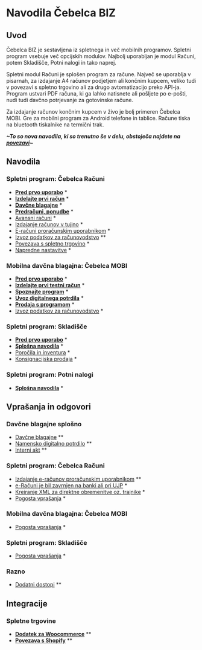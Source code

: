 # Navodila Čebelca BIZ

## Uvod

Čebelca BIZ je sestavljena iz spletnega in več mobilnih programov. Spletni program vsebuje več opcijskih modulov. Najbolj uporabljan je modul Računi, 
potem Skladišče, Potni nalogi in tako naprej. 

Spletni modul Računi je splošen program za račune. Največ se uporablja v pisarnah, za izdajanje A4 računov podjetjem ali končnim kupcem, veliko tudi v povezavi
s spletno trgovino ali za drugo avtomatizacijo preko API-ja. Program ustvari PDF računa, ki ga lahko natisnete ali pošljete po e-pošti, nudi tudi davčno potrjevanje za gotovinske račune. 

Za izdajanje računov končnim kupcem v živo je bolj primeren Čebelca MOBI. Gre za mobilni program za Android telefone in tablice. Račune tiska na bluetooth 
tiskalnike na termični trak.

***~To so nova navodila, ki so trenutno še v delu, obstoječa najdete na [povezavi](/pomoc.html)~***

## Navodila

### Spletni program: Čebelca Računi

* **[Pred prvo uporabo](racuni/pred_prvo_uporabo/)** *
* **[Izdelajte prvi račun](racuni/izdelava_racuna/)** *
* **[Davčne blagajne](racuni/davcne_blagajne/)** *
* **[Predračuni, ponudbe](racuni/predracuni_ponudbe/)** *
* [Avansni računi](racuni/avansni_racuni/) *
* [Izdajanje računov v tujino](racuni/izdajanje_v_tujino/) *
* [E-računi proračunskim uporabnikom](racuni/eracuni_eslog/) *
* [Izvoz podatkov za računovodstvo](racuni/izvoz_podatkov_za_racunovodstvo/) **
* [Povezava s spletno trgovino](https://github.com/InvoiceFox/CebelcaBIZ-WooCommerce#readme) *
* [Napredne nastavitve](racuni/napredne_nastavitve/) *

### Mobilna davčna blagajna: Čebelca MOBI

* **[Pred prvo uporabo](mobi/pred_prvo_uporabo/)** *
* **[Izdelajte prvi testni račun](mobi/prvi_testni_racun/)** *
* **[Spoznajte program](mobi/spoznajte_program/)** *
* **[Uvoz digitalnega potrdila](mobi/uvoz_digitalnega_potrdila/)** *
* **[Prodaja s programom](mobi/prodaja_z_mobi/)** *
* [Izvoz podatkov za računovodstvo](mobi/izvoz_podatkov_za_racunovodstvo/) *

### Spletni program: Skladišče

* **[Pred prvo uporabo](skladisce/pred_prvo_uporabo/)** *
* **[Splošna navodila](skladisce/splosna_navodila/)** *
* [Poročila in inventura](skladisce/porocila_in_inventura/) *
* [Konsignacijska prodaja](skladisce/konsignacija/) *

### Spletni program: Potni nalogi

* **[Splošna navodila](potni_nalogi/splosno/)** *

## Vprašanja in odgovori

### Davčne blagajne splošno

* [Davčne blagajne](faq/davcne_blagajne/) **
* [Namensko digitalno potrdilo](faq/namensko_digitalno_potrdilo/) **
* [Interni akt](faq/interni_akt/) **
  
### Spletni program: Čebelca Računi

* [Izdajanje e-računov proračunskim uporabnikom](faq/eracuni/) **
* [e-Računi je bil zavrnjen na banki ali pri UJP](racuni/faq/eracun_zavrnjen/) *
* [Kreiranje XML za direktne obremenitve oz. trajnike](racuni/faq/direktne_bremenitve_trajniki/) *
* [Pogosta vprašanja](racuni/faq-more/) *

### Mobilna davčna blagajna: Čebelca MOBI

* [Pogosta vprašanja](mobi/faq-more/) *

### Spletni program: Skladišče

* [Pogosta vprašanja](skladisce/faq-more/) *

### Razno

* [Dodatni dostopi](faq/dodatni_dostopi/) **

## Integracije

### Spletne trgovine

* **[Dodatek za Woocommerce](integracije/woocommerce/)** **
* **[Povezava s Shopify](integracije/shopify/)** **
